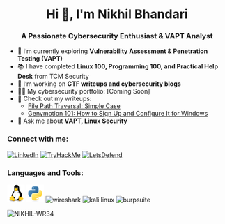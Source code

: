 <h1 align="center">Hi 👋, I'm Nikhil Bhandari</h1>
<h3 align="center">A Passionate Cybersecurity Enthusiast & VAPT Analyst</h3>

- 🌟 I’m currently exploring **Vulnerability Assessment & Penetration Testing (VAPT)**
- 📚 I have completed **Linux 100, Programming 100, and Practical Help Desk** from TCM Security
- 🔧 I’m working on **CTF writeups and cybersecurity blogs**
- 👨‍💻 My cybersecurity portfolio: [Coming Soon] 
- 📝 Check out my writeups:
  - [File Path Traversal: Simple Case](https://medium.com/@nikhilbwr34/portswigger-lab-file-path-traversal-simple-case-cb07f4e2cf78)
  - [Genymotion 101: How to Sign Up and Configure It for Windows](https://medium.com/@nikhilbwr34/genymotion-101-how-to-sign-up-and-configure-it-for-windows-b237e7d36366)
- 👤 Ask me about **VAPT, Linux Security**

<h3 align="left">Connect with me:</h3>
<p align="left">
<a href="https://www.linkedin.com/in/nikhil-bhandari-n/" target="blank"><img align="center" src="https://raw.githubusercontent.com/rahuldkjain/github-profile-readme-generator/master/src/images/icons/Social/linked-in-alt.svg" alt="LinkedIn" height="30" width="40" /></a>
<a href="https://tryhackme.com/p/NIKHIL-WR34" target="blank"><img align="center" src="https://files.svgcdn.io/simple-icons/tryhackme.svg" alt="TryHackMe" height="30" width="40" /></a>
<a href="https://app.letsdefend.io/user/wlkr_r34" target="blank"><img align="center" src="" alt="LetsDefend" height="30" width="40" /></a>
</p>

<h3 align="left">Languages and Tools:</h3>
<p align="left"> 
<img src="https://raw.githubusercontent.com/devicons/devicon/master/icons/linux/linux-original.svg" alt="linux" width="40" height="40"/> </a> 
<img src="https://raw.githubusercontent.com/devicons/devicon/master/icons/python/python-original.svg" alt="python" width="40" height="40"/> </a> 
<img src="https://upload.wikimedia.org/wikipedia/commons/d/df/Wireshark_icon.svg" alt="wireshark" width="40" height="40"/> </a>
<img src="https://upload.wikimedia.org/wikipedia/commons/2/2b/Kali-dragon-icon.svg" alt="kali linux" width="40" height="40"/> </a>
<img src="https://upload.wikimedia.org/wikipedia/commons/e/e7/BurpSuite_Comunity_Edition.svg" alt="burpsuite" width="40" height="40"/> </a>
</p>

<p><img align="center" src="https://github-readme-stats.vercel.app/api/top-langs?username=NIKHIL-WR34&show_icons=true&locale=en&layout=compact" alt="NIKHIL-WR34" /></p>
